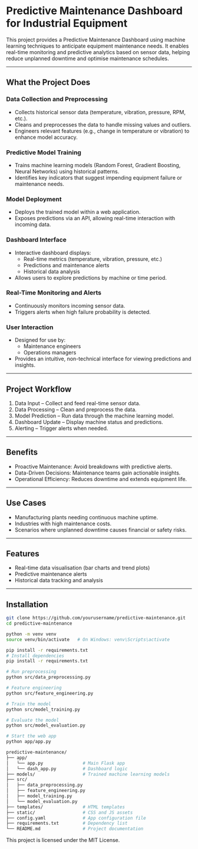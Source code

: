 # Predictive Maintenance Dashboard for Industrial Equipment

This project provides a Predictive Maintenance Dashboard using machine learning techniques to anticipate equipment maintenance needs. It enables real-time monitoring and predictive analytics based on sensor data, helping reduce unplanned downtime and optimise maintenance schedules.

---

## What the Project Does

### Data Collection and Preprocessing
- Collects historical sensor data (temperature, vibration, pressure, RPM, etc.).
- Cleans and preprocesses the data to handle missing values and outliers.
- Engineers relevant features (e.g., change in temperature or vibration) to enhance model accuracy.

### Predictive Model Training
- Trains machine learning models (Random Forest, Gradient Boosting, Neural Networks) using historical patterns.
- Identifies key indicators that suggest impending equipment failure or maintenance needs.

### Model Deployment
- Deploys the trained model within a web application.
- Exposes predictions via an API, allowing real-time interaction with incoming data.

### Dashboard Interface
- Interactive dashboard displays:
  - Real-time metrics (temperature, vibration, pressure, etc.)
  - Predictions and maintenance alerts
  - Historical data analysis
- Allows users to explore predictions by machine or time period.

### Real-Time Monitoring and Alerts
- Continuously monitors incoming sensor data.
- Triggers alerts when high failure probability is detected.

### User Interaction
- Designed for use by:
  - Maintenance engineers
  - Operations managers
- Provides an intuitive, non-technical interface for viewing predictions and insights.

---

## Project Workflow

1. Data Input – Collect and feed real-time sensor data.
2. Data Processing – Clean and preprocess the data.
3. Model Prediction – Run data through the machine learning model.
4. Dashboard Update – Display machine status and predictions.
5. Alerting – Trigger alerts when needed.

---

## Benefits

- Proactive Maintenance: Avoid breakdowns with predictive alerts.
- Data-Driven Decisions: Maintenance teams gain actionable insights.
- Operational Efficiency: Reduces downtime and extends equipment life.

---

## Use Cases

- Manufacturing plants needing continuous machine uptime.
- Industries with high maintenance costs.
- Scenarios where unplanned downtime causes financial or safety risks.

---

## Features

- Real-time data visualisation (bar charts and trend plots)
- Predictive maintenance alerts
- Historical data tracking and analysis

---

## Installation

```bash
git clone https://github.com/yourusername/predictive-maintenance.git
cd predictive-maintenance

python -m venv venv
source venv/bin/activate   # On Windows: venv\Scripts\activate

pip install -r requirements.txt
# Install dependencies
pip install -r requirements.txt

# Run preprocessing
python src/data_preprocessing.py

# Feature engineering
python src/feature_engineering.py

# Train the model
python src/model_training.py

# Evaluate the model
python src/model_evaluation.py

# Start the web app
python app/app.py

predictive-maintenance/
├── app/
│   └── app.py               # Main Flask app
│   └── dash_app.py          # Dashboard logic
├── models/                  # Trained machine learning models
├── src/
│   ├── data_preprocessing.py
│   ├── feature_engineering.py
│   ├── model_training.py
│   └── model_evaluation.py
├── templates/               # HTML templates
├── static/                  # CSS and JS assets
├── config.yaml              # App configuration file
├── requirements.txt         # Dependency list
└── README.md                # Project documentation

```
This project is licensed under the MIT License.

